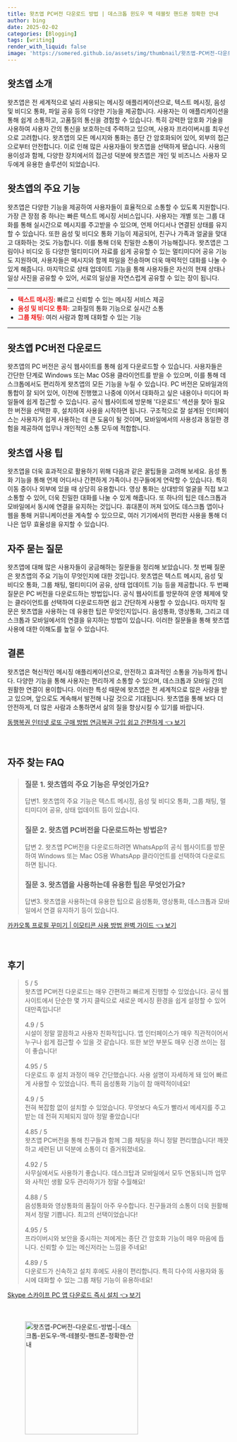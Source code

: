 ```yaml
---
title: 왓츠앱 PC버전 다운로드 방법 | 데스크톱 윈도우 맥 테블릿 핸드폰 정확한 안내
author: bing
date: 2025-02-02
categories: [Blogging]
tags: [writing]
render_with_liquid: false
image: 'https://somered.github.io/assets/img/thumbnail/왓츠앱-PC버전-다운로드-방법-|-데스크톱-윈도우-맥-테블릿-핸드폰-정확한-안내.webp'
---
```



<h2 id='왓츠앱_소개'>왓츠앱 소개</h2>

<p>왓츠앱은 전 세계적으로 널리 사용되는 메시징 애플리케이션으로, 텍스트 메시징, 음성 및 비디오 통화, 파일 공유 등의 다양한 기능을 제공합니다. 사용자는 이 애플리케이션을 통해 쉽게 소통하고, 고품질의 통신을 경험할 수 있습니다. 특히 강력한 암호화 기술을 사용하여 사용자 간의 통신을 보호하는데 주력하고 있으며, 사용자 프라이버시를 최우선으로 고려합니다. 왓츠앱의 모든 메시지와 통화는 종단 간 암호화되어 있어, 외부의 접근으로부터 안전합니다. 이로 인해 많은 사용자들이 왓츠앱을 선택하게 됐습니다. 사용의 용이성과 함께, 다양한 장치에서의 접근성 덕분에 왓츠앱은 개인 및 비즈니스 사용자 모두에게 유용한 솔루션이 되었습니다.</p>

<h2 id='왓츠앱의_주요_기능'>왓츠앱의 주요 기능</h2>

<p>왓츠앱은 다양한 기능을 제공하여 사용자들이 효율적으로 소통할 수 있도록 지원합니다. 가장 큰 장점 중 하나는 빠른 텍스트 메시징 서비스입니다. 사용자는 개별 또는 그룹 대화를 통해 실시간으로 메시지를 주고받을 수 있으며, 언제 어디서나 연결된 상태를 유지할 수 있습니다. 또한 음성 및 비디오 통화 기능이 제공되어, 친구나 가족과 얼굴을 맞대고 대화하는 것도 가능합니다. 이를 통해 더욱 친밀한 소통이 가능해집니다. 왓츠앱은 그림이나 비디오 등 다양한 멀티미디어 자료를 쉽게 공유할 수 있는 멀티미디어 공유 기능도 지원하여, 사용자들은 메시지와 함께 파일을 전송하며 더욱 매력적인 대화를 나눌 수 있게 해줍니다. 마지막으로 상태 업데이트 기능을 통해 사용자들은 자신의 현재 상태나 일상 사진을 공유할 수 있어, 서로의 일상을 자연스럽게 공유할 수 있는 장이 됩니다.</p>

<hr />

<ul>
    <li><b><span style="color: #ee2323;">텍스트 메시징:</span></b> 빠르고 신뢰할 수 있는 메시징 서비스 제공</li>
    <li><b><span style="color: #ee2323;">음성 및 비디오 통화:</span></b> 고화질의 통화 기능으로 실시간 소통</li>
    <li><b><span style="color: #ee2323;">그룹 채팅:</span></b> 여러 사람과 함께 대화할 수 있는 기능</li>
</ul>

<hr />

<h2 id='왓츠앱_PC버전_다운로드'>왓츠앱 PC버전 다운로드</h2>

<p>왓츠앱의 PC 버전은 공식 웹사이트를 통해 쉽게 다운로드할 수 있습니다. 사용자들은 간단한 단계로 Windows 또는 Mac OS용 클라이언트를 받을 수 있으며, 이를 통해 데스크톱에서도 편리하게 왓츠앱의 모든 기능을 누릴 수 있습니다. PC 버전은 모바일과의 통합이 잘 되어 있어, 이전에 진행했고 나중에 이어서 대화하고 싶은 내용이나 미디어 파일들에 쉽게 접근할 수 있습니다. 공식 웹사이트에 방문해 '다운로드' 섹션을 찾아 필요한 버전을 선택한 후, 설치하여 사용을 시작하면 됩니다. 구조적으로 잘 설계된 인터페이스는 사용자가 쉽게 사용하는 데 큰 도움이 될 것이며, 모바일에서의 사용성과 동일한 경험을 제공하여 업무나 개인적인 소통 모두에 적합합니다.</p>

<h2 id='왓츠앱_사용_팁'>왓츠앱 사용 팁</h2>

<p>왓츠앱을 더욱 효과적으로 활용하기 위해 다음과 같은 꿀팁들을 고려해 보세요. 음성 통화 기능을 통해 언제 어디서나 간편하게 가족이나 친구들에게 연락할 수 있습니다. 특히 이동 중이나 외부에 있을 때 상당히 유용합니다. 영상 통화는 상대방의 얼굴을 직접 보고 소통할 수 있어, 더욱 친밀한 대화를 나눌 수 있게 해줍니다. 또 하나의 팁은 데스크톱과 모바일에서 동시에 연결을 유지하는 것입니다. 휴대폰이 꺼져 있어도 데스크톱 앱이나 웹을 통해 커뮤니케이션을 계속할 수 있으므로, 여러 기기에서의 편리한 사용을 통해 더 나은 업무 효율성을 유지할 수 있습니다.</p>

<h2 id='자주_묻는_질문'>자주 묻는 질문</h2>

<p>왓츠앱에 대해 많은 사용자들이 궁금해하는 질문들을 정리해 보았습니다. 첫 번째 질문은 왓츠앱의 주요 기능이 무엇인지에 대한 것입니다. 왓츠앱은 텍스트 메시지, 음성 및 비디오 통화, 그룹 채팅, 멀티미디어 공유, 상태 업데이트 기능 등을 제공합니다. 두 번째 질문은 PC 버전을 다운로드하는 방법입니다. 공식 웹사이트를 방문하여 운영 체제에 맞는 클라이언트를 선택하여 다운로드하면 쉽고 간단하게 사용할 수 있습니다. 마지막 질문은 왓츠앱을 사용하는 데 유용한 팁은 무엇인지입니다. 음성통화, 영상통화, 그리고 데스크톱과 모바일에서의 연결을 유지하는 방법이 있습니다. 이러한 질문들을 통해 왓츠앱 사용에 대한 이해도를 높일 수 있습니다.</p>

<h2 id='결론'>결론</h2>

<p>왓츠앱은 혁신적인 메시징 애플리케이션으로, 안전하고 효과적인 소통을 가능하게 합니다. 다양한 기능을 통해 사용자는 편리하게 소통할 수 있으며, 데스크톱과 모바일 간의 원활한 연결이 용이합니다. 이러한 특성 때문에 왓츠앱은 전 세계적으로 많은 사랑을 받고 있으며, 앞으로도 계속해서 발전해 나갈 것으로 기대됩니다. 왓츠앱을 통해 보다 더 안전하게, 더 많은 사람과 소통하면서 삶의 질을 향상시킬 수 있기를 바랍니다.</p>


<p><a class="click-button" title="동행복권 인터넷 로또 구매 방법 연금복권 구입 쉽고 간편하게" href="https://somered.github.io/posts/%EB%8F%99%ED%96%89%EB%B3%B5%EA%B6%8C-%EC%9D%B8%ED%84%B0%EB%84%B7-%EB%A1%9C%EB%98%90-%EA%B5%AC%EB%A7%A4-%EB%B0%A9%EB%B2%95-%EC%97%B0%EA%B8%88%EB%B3%B5%EA%B6%8C-%EA%B5%AC%EC%9E%85-%EC%89%BD%EA%B3%A0-%EA%B0%84%ED%8E%B8%ED%95%98%EA%B2%8C/" rel="dofollow">동행복권 인터넷 로또 구매 방법 연금복권 구입 쉽고 간편하게 👈 보기</a></p><br>
<h2 id='자주_찾는_FAQ'>자주 찾는 FAQ</h2>
<div itemscope="" itemtype="https://schema.org/FAQPage">
<blockquote>
<div itemscope="" itemprop="mainEntity" itemtype="https://schema.org/Question">
<h3 itemprop="name">질문 1. 왓츠앱의 주요 기능은 무엇인가요?</h3>
<div itemscope="" itemprop="acceptedAnswer" itemtype="https://schema.org/Answer">
<span itemprop="text">
<p>답변1. 왓츠앱의 주요 기능은 텍스트 메시징, 음성 및 비디오 통화, 그룹 채팅, 멀티미디어 공유, 상태 업데이트 등이 있습니다.</p>
</span>
</div>
</div>
<div itemscope="" itemprop="mainEntity" itemtype="https://schema.org/Question">
<h3 itemprop="name">질문 2. 왓츠앱 PC버전을 다운로드하는 방법은?</h3>
<div itemscope="" itemprop="acceptedAnswer" itemtype="https://schema.org/Answer">
<span itemprop="text">
<p>답변 2. 왓츠앱 PC버전을 다운로드하려면 WhatsApp의 공식 웹사이트를 방문하여 Windows 또는 Mac OS용 WhatsApp 클라이언트를 선택하여 다운로드하면 됩니다.</p>
</span>
</div>
</div>
<div itemscope="" itemprop="mainEntity" itemtype="https://schema.org/Question">
<h3 itemprop="name">질문 3. 왓츠앱을 사용하는데 유용한 팁은 무엇인가요?</h3>
<div itemscope="" itemprop="acceptedAnswer" itemtype="https://schema.org/Answer">
<span itemprop="text">
<p>답변3. 왓츠앱을 사용하는데 유용한 팁으로 음성통화, 영상통화, 데스크톱과 모바일에서 연결 유지하기 등이 있습니다.</p>
</span>
</div>
</div>
</blockquote>
</div>
<p><a class="click-button" title="카카오톡 프로필 꾸미기 | 이모티콘 사용 방법 완벽 가이드" href="https://somered.github.io/posts/%EC%B9%B4%EC%B9%B4%EC%98%A4%ED%86%A1-%ED%94%84%EB%A1%9C%ED%95%84-%EA%BE%B8%EB%AF%B8%EA%B8%B0-%EC%9D%B4%EB%AA%A8%ED%8B%B0%EC%BD%98-%EC%82%AC%EC%9A%A9-%EB%B0%A9%EB%B2%95-%EC%99%84%EB%B2%BD-%EA%B0%80%EC%9D%B4%EB%93%9C/" rel="dofollow">카카오톡 프로필 꾸미기 | 이모티콘 사용 방법 완벽 가이드 👈 보기</a></p><br>
<h2 id='후기'>후기</h2>
<div itemscope itemtype="https://schema.org/Product">
  <blockquote>
  <div itemprop="review" itemscope itemtype="https://schema.org/Review">
      <div itemprop="reviewRating" itemscope itemtype="https://schema.org/Rating"> <span itemprop="ratingValue">5</span> / <span itemprop="bestRating">5</span> </div>
      <span itemprop="reviewBody">왓츠앱 PC버전 다운로드는 매우 간편하고 빠르게 진행할 수 있었습니다. 공식 웹사이트에서 단순한 몇 가지 클릭으로 새로운 메시징 환경을 쉽게 설정할 수 있어 대만족입니다!</span>
  </div>
  <br>
  <div itemprop="review" itemscope itemtype="https://schema.org/Review">
      <div itemprop="reviewRating" itemscope itemtype="https://schema.org/Rating"> <span itemprop="ratingValue">4.9</span> / <span itemprop="bestRating">5</span> </div>
      <span itemprop="reviewBody">시설이 정말 깔끔하고 사용자 친화적입니다. 앱 인터페이스가 매우 직관적이어서 누구나 쉽게 접근할 수 있을 것 같습니다. 또한 보안 부분도 매우 신경 쓰이는 점이 좋습니다!</span>
  </div>
  <br>
  <div itemprop="review" itemscope itemtype="https://schema.org/Review">
      <div itemprop="reviewRating" itemscope itemtype="https://schema.org/Rating"> <span itemprop="ratingValue">4.95</span> / <span itemprop="bestRating">5</span> </div>
      <span itemprop="reviewBody">다운로드 후 설치 과정이 매우 간단했습니다. 사용 설명이 자세하게 돼 있어 빠르게 사용할 수 있었습니다. 특히 음성통화 기능이 참 매력적이네요!</span>
  </div>
  <br>
  <div itemprop="review" itemscope itemtype="https://schema.org/Review">
      <div itemprop="reviewRating" itemscope itemtype="https://schema.org/Rating"> <span itemprop="ratingValue">4.9</span> / <span itemprop="bestRating">5</span> </div>
      <span itemprop="reviewBody">전혀 복잡함 없이 설치할 수 있었습니다. 무엇보다 속도가 빨라서 메세지를 주고받는 데 전혀 지체되지 않아 정말 좋았습니다!</span>
  </div>
  <br>
  <div itemprop="review" itemscope itemtype="https://schema.org/Review">
      <div itemprop="reviewRating" itemscope itemtype="https://schema.org/Rating"> <span itemprop="ratingValue">4.85</span> / <span itemprop="bestRating">5</span> </div>
      <span itemprop="reviewBody">왓츠앱 PC버전을 통해 친구들과 함께 그룹 채팅을 하니 정말 편리했습니다! 깨끗하고 세련된 UI 덕분에 소통이 더 즐거워졌네요.</span>
  </div>
  <br>
  <div itemprop="review" itemscope itemtype="https://schema.org/Review">
      <div itemprop="reviewRating" itemscope itemtype="https://schema.org/Rating"> <span itemprop="ratingValue">4.92</span> / <span itemprop="bestRating">5</span> </div>
      <span itemprop="reviewBody">사무실에서도 사용하기 좋습니다. 데스크탑과 모바일에서 모두 연동되니까 업무와 사적인 생활 모두 관리하기가 정말 수월해요!</span>
  </div>
  <br>
  <div itemprop="review" itemscope itemtype="https://schema.org/Review">
      <div itemprop="reviewRating" itemscope itemtype="https://schema.org/Rating"> <span itemprop="ratingValue">4.88</span> / <span itemprop="bestRating">5</span> </div>
      <span itemprop="reviewBody">음성통화와 영상통화의 품질이 아주 우수합니다. 친구들과의 소통이 더욱 원활해져서 정말 기쁩니다. 최고의 선택이었습니다!</span>
  </div>
  <br>
  <div itemprop="review" itemscope itemtype="https://schema.org/Review">
      <div itemprop="reviewRating" itemscope itemtype="https://schema.org/Rating"> <span itemprop="ratingValue">4.95</span> / <span itemprop="bestRating">5</span> </div>
      <span itemprop="reviewBody">프라이버시와 보안을 중시하는 저에게는 종단 간 암호화 기능이 매우 마음에 듭니다. 신뢰할 수 있는 메신저라는 느낌을 주네요!</span>
  </div>
  <br>
  <div itemprop="review" itemscope itemtype="https://schema.org/Review">
      <div itemprop="reviewRating" itemscope itemtype="https://schema.org/Rating"> <span itemprop="ratingValue">4.89</span> / <span itemprop="bestRating">5</span> </div>
      <span itemprop="reviewBody">다운로드가 신속하고 설치 후에도 사용이 편리합니다. 특히 다수의 사용자와 동시에 대화할 수 있는 그룹 채팅 기능이 유용하네요!</span>
  </div>
  </blockquote>
</div>
<p><a class="click-button" title="Skype 스카이프 PC 앱 다운로드 즉시 설치" href="https://somered.github.io/posts/Skype-%EC%8A%A4%EC%B9%B4%EC%9D%B4%ED%94%84-PC-%EC%95%B1-%EB%8B%A4%EC%9A%B4%EB%A1%9C%EB%93%9C-%EC%A6%89%EC%8B%9C-%EC%84%A4%EC%B9%98/" rel="dofollow">Skype 스카이프 PC 앱 다운로드 즉시 설치 👈 보기</a></p><br>
<figure class="image"><img src="https://somered.github.io/assets/img/thumbnail/왓츠앱-PC버전-다운로드-방법-|-데스크톱-윈도우-맥-테블릿-핸드폰-정확한-안내.webp" alt="왓츠앱-PC버전-다운로드-방법-|-데스크톱-윈도우-맥-테블릿-핸드폰-정확한-안내" width="256" height="256"></figure>